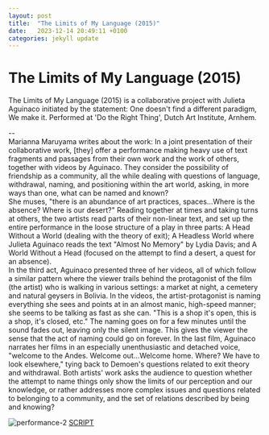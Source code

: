 ```yaml
---
layout: post
title:  "The Limits of My Language (2015)"
date:   2023-12-14 20:49:11 +0100
categories: jekyll update
---
```


# The Limits of My Language (2015)

The Limits of My Language (2015) is a collaborative project with Julieta Aguinaco initiated by the
statement: One doesn't find a different paradigm, We make it. Performed
at 'Do the Right Thing', Dutch Art Institute, Arnhem.

--\
Marianna Maruyama writes about the work: In a joint presentation of
their collaborative work, \[they\] offer a performance making heavy use
of text fragments and passages from their own work and the work of
others, together with videos by Aguinaco. They consider the possibility
of friendship as a community, all the while dealing with questions of
language, withdrawal, naming, and positioning within the art world,
asking, in more ways than one, what can be named and known?\
She muses, "there is an abundance of art practices, spaces...Where is
the absence? Where is our desert?" Reading together at times and taking
turns at others, the two artists read parts of their non-linear text,
and set up the entire performance in the loose structure of a play in
three parts: A Head Without a World (dealing with the theory of exit); A
Headless World where Julieta Aguinaco reads the text "Almost No Memory"
by Lydia Davis; and A World Without a Head (focused on the attempt to
find a desert, a quest for an absence).\
In the third act, Aguinaco presented three of her videos, all of which
follow a similar pattern where the viewer trails behind the protagonist
of the film (the artist) who is walking in various settings: a market at
night, a cemetery and natural geysers in Bolivia. In the videos, the
artist-protagonist is naming everything she sees and points at in an
almost manic, high-speed manner; she seems to be talking as fast as she
can. "This is a shop it's open, this is a shop, it's closed, etc." The
naming goes on for a few minutes until the sound fades out, leaving only
the silent image. This gives the viewer the sense that the act of naming
could go on forever. In the last film, Aguinaco narrates her films in an
especially unenthusiastic and detached voice, "welcome to the Andes.
Welcome out...Welcome home. Where? We have to look elsewhere," tying
back to Demoen's questions related to exit theory and withdrawal. Both
artists' work asks the audience to question whether the attempt to name
things only show the limits of our perception and our knowledge, or
rather addresses more complex issues and questions related to belonging
to a community, and the set of relations described by being and knowing?

![performance-2](http://www.threeowlsonachestofdrawers.net/wp-content/uploads/2015/07/performance-2.jpg)
[SCRIPT](http://www.threeowlsonachestofdrawers.net/wp-content/uploads/2016/01/SCRIPT-the-limits-of-my-language.pdf)
